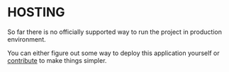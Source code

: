 # HOSTING

So far there is no officially supported way to run the project
in production environment.

You can either figure out some way to deploy this application yourself
or [contribute](../CONTRIBUTING.md) to make things simpler.

